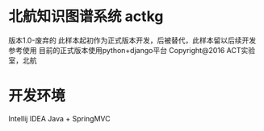 # 北航知识图谱系统 actkg
版本1.0-废弃的
此样本起初作为正式版本开发，后被替代，此样本留以后续开发参考使用
目前的正式版本使用python+django平台
Copyright@2016 ACT实验室，北航

# 开发环境
Intellij IDEA
Java + SpringMVC
